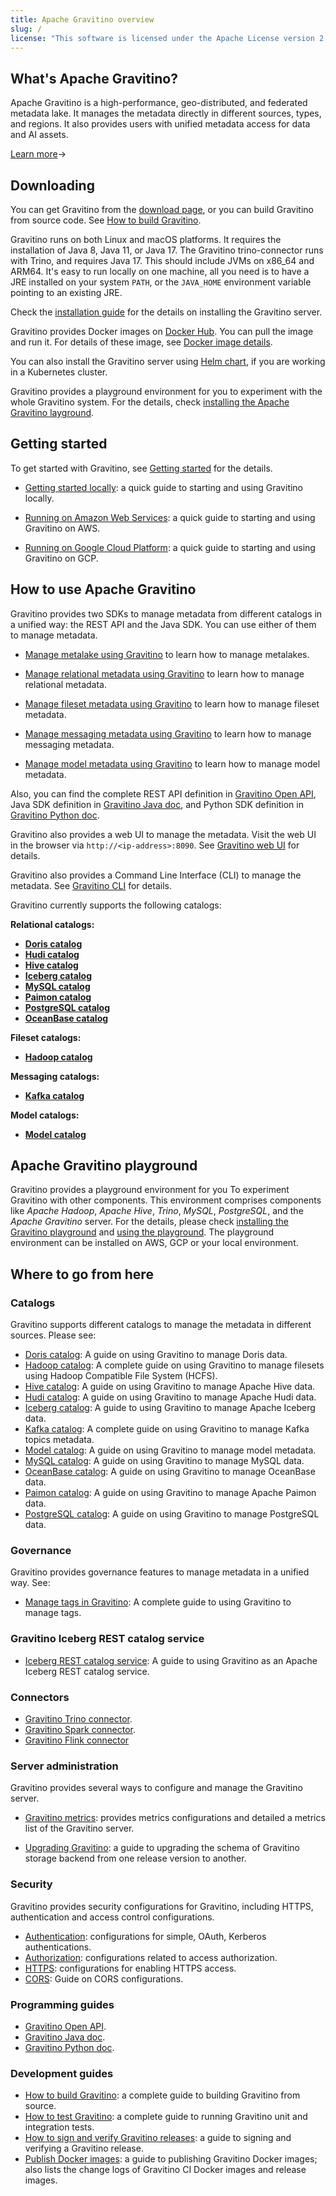 ```yaml
---
title: Apache Gravitino overview
slug: /
license: "This software is licensed under the Apache License version 2."
---
```


## What's Apache Gravitino?

Apache Gravitino is a high-performance, geo-distributed, and federated metadata lake.
It manages the metadata directly in different sources, types, and regions.
It also provides users with unified metadata access for data and AI assets.

[Learn more](./overview.md)&rarr;

## Downloading

You can get Gravitino from the [download page](https://gravitino.apache.org/downloads),
or you can build Gravitino from source code.
See [How to build Gravitino](./develop/how-to-build.md).

Gravitino runs on both Linux and macOS platforms.
It requires the installation of Java 8, Java 11, or Java 17.
The Gravitino trino-connector runs with Trino, and requires Java 17.
This should include JVMs on x86_64 and ARM64.
It's easy to run locally on one machine, all you need is
to have a JRE installed on your system `PATH`,
or the `JAVA_HOME` environment variable pointing to an existing JRE.

Check the [installation guide](./install/install.md)
for the details on installing the Gravitino server.

Gravitino provides Docker images on [Docker Hub](https://hub.docker.com/u/apache).
You can pull the image and run it.
For details of these image, see [Docker image details](./develop/docker-image-details.md).

You can also install the Gravitino server using [Helm chart](./install/helm-chart.md),
if you are working in a Kubernetes cluster.

Gravitino provides a playground environment for you to experiment with the whole Gravitino system.
For the details, check [installing the Apache Gravitino layground](./playground/install.md).

## Getting started

To get started with Gravitino, see [Getting started](./getting-started/index.md) for the details.

* [Getting started locally](./getting-started/index.md#local):
  a quick guide to starting and using Gravitino locally.

* [Running on Amazon Web Services](./getting-started/index.md#aws):
  a quick guide to starting and using Gravitino on AWS.

* [Running on Google Cloud Platform](./getting-started/index.md#gcp):
  a quick guide to starting and using Gravitino on GCP.

## How to use Apache Gravitino

Gravitino provides two SDKs to manage metadata from different catalogs in a unified way:
the REST API and the Java SDK. You can use either of them to manage metadata.

* [Manage metalake using Gravitino](./admin/metalake.md) to learn how to manage metalakes.

* [Manage relational metadata using Gravitino](./metadata/relational.md)
  to learn how to manage relational metadata.

* [Manage fileset metadata using Gravitino](./metadata/fileset.md) to learn
  how to manage fileset metadata.

* [Manage messaging metadata using Gravitino](./metadata/messaging.md) to learn how to manage
  messaging metadata.

* [Manage model metadata using Gravitino](./metadata/model.md) to learn how to manage
  model metadata.

Also, you can find the complete REST API definition in [Gravitino Open API](./api/rest/gravitino-rest-api),
Java SDK definition in [Gravitino Java doc](pathname:///docs/0.10.0-incubating-SNAPSHOT/api/java/index.html),
and Python SDK definition in [Gravitino Python doc](pathname:///docs/0.10.0-incubating-SNAPSHOT/api/python/index.html).

Gravitino also provides a web UI to manage the metadata.
Visit the web UI in the browser via `http://<ip-address>:8090`.
See [Gravitino web UI](./client/webui.md) for details.

Gravitino also provides a Command Line Interface (CLI) to manage the metadata.
See [Gravitino CLI](./client/cli.md) for details.

Gravitino currently supports the following catalogs:

**Relational catalogs:**

* [**Doris catalog**](./catalogs/relational/jdbc/doris.md)
* [**Hudi catalog**](./catalogs/relational/lakehouse/hudi.md)
* [**Hive catalog**](./catalogs/relational/hive/index.md)
* [**Iceberg catalog**](./catalogs/relational/lakehouse/iceberg.md)
* [**MySQL catalog**](./catalogs/relational/jdbc/mysql.md)
* [**Paimon catalog**](./catalogs/relational/lakehouse/paimon.md)
* [**PostgreSQL catalog**](./catalogs/relational/jdbc/postgresql.md)
* [**OceanBase catalog**](./catalogs/relational/jdbc/oceanbase.md)

**Fileset catalogs:**

* [**Hadoop catalog**](./catalogs/fileset/hadoop/index.md)

**Messaging catalogs:**

* [**Kafka catalog**](./catalogs/messaging/kafka/index.md)

**Model catalogs:**

* [**Model catalog**](./catalogs/model/index.md)

## Apache Gravitino playground

Gravitino provides a playground environment for you To experiment Gravitino with other components.
This environment comprises components like *Apache Hadoop*, *Apache Hive*, *Trino*, *MySQL*, *PostgreSQL*,
and the *Apache Gravitino* server.
For the details, please check [installing the Gravitino playground](./playground/install.md)
and [using the playground](./playground/using-the-playground.md).
The playground environment can be installed on AWS, GCP or your local environment.

## Where to go from here

### Catalogs

Gravitino supports different catalogs to manage the metadata in different sources. Please see:

* [Doris catalog](./catalogs/relational/jdbc/doris.md):
  A guide on using Gravitino to manage Doris data.
* [Hadoop catalog](./catalogs/fileset/hadoop/index.md):
  A complete guide on using Gravitino to manage filesets using Hadoop Compatible File System (HCFS).
* [Hive catalog](./catalogs/relational/hive/index.md):
  A guide on using Gravitino to manage Apache Hive data.
* [Hudi catalog](./catalogs/relational/lakehouse/hudi.md):
  A guide on using Gravitino to manage Apache Hudi data.
* [Iceberg catalog](./catalogs/relational/lakehouse/iceberg.md):
  A guide to using Gravitino to manage Apache Iceberg data.
* [Kafka catalog](./catalogs/messaging/kafka/index.md):
  A complete guide on using Gravitino to manage Kafka topics metadata.
* [Model catalog](./catalogs/model/index.md):
  A guide on using Gravitino to manage model metadata.
* [MySQL catalog](./catalogs/relational/jdbc/mysql.md):
  A guide on using Gravitino to manage MySQL data.
* [OceanBase catalog](./catalogs/relational/jdbc/oceanbase.md):
  A guide on using Gravitino to manage OceanBase data.
* [Paimon catalog](./catalogs/relational/lakehouse/paimon.md):
  A guide on using Gravitino to manage Apache Paimon data.
* [PostgreSQL catalog](./catalogs/relational/jdbc/postgresql.md):
  A guide on using Gravitino to manage PostgreSQL data.

### Governance

Gravitino provides governance features to manage metadata in a unified way. See:

* [Manage tags in Gravitino](./metadata/tags.md):
  A complete guide to using Gravitino to manage tags.

### Gravitino Iceberg REST catalog service

* [Iceberg REST catalog service](./admin/iceberg-server.md):
  A guide to using Gravitino as an Apache Iceberg REST catalog service.

### Connectors

- [Gravitino Trino connector](./connectors/trino/index.md).
- [Gravitino Spark connector](./connectors/spark/index.md).
- [Gravitino Flink connector](./connectors/flink/index.md)

### Server administration

Gravitino provides several ways to configure and manage the Gravitino server.

* [Gravitino metrics](./admin/metrics.md): provides metrics configurations and detailed a metrics list
  of the Gravitino server.

* [Upgrading Gravitino](./admin/upgrade.md): a guide to upgrading the schema of Gravitino storage backend
  from one release version to another.

### Security

Gravitino provides security configurations for Gravitino,
including HTTPS, authentication and access control configurations.

* [Authentication](./security/authentication.md): configurations for simple, OAuth, Kerberos authentications.
* [Authorization](./security/authorization.md): configurations related to access authorization.
* [HTTPS](./security/https.md): configurations for enabling HTTPS access.
* [CORS](./security/cors.md): Guide on CORS configurations.

### Programming guides

* [Gravitino Open API](./api/rest/gravitino-rest-api).
* [Gravitino Java doc](pathname:///docs/0.10.0-incubating-SNAPSHOT/api/java/index.html).
* [Gravitino Python doc](pathname:///docs/0.10.0-incubating-SNAPSHOT/api/python/index.html).

### Development guides

* [How to build Gravitino](./develop/how-to-build.md): a complete guide to building Gravitino from source.
* [How to test Gravitino](./develop/testing.md): a complete guide to running Gravitino unit and integration tests.
* [How to sign and verify Gravitino releases](./develop/release-signing.md): a guide to signing and verifying
  a Gravitino release.
* [Publish Docker images](./develop/publish-docker-images.md): a guide to publishing Gravitino Docker images;
  also lists the change logs of Gravitino CI Docker images and release images.

<img src="https://analytics.apache.org/matomo.php?idsite=62&rec=1&bots=1&action_name=Overview" alt="" />
